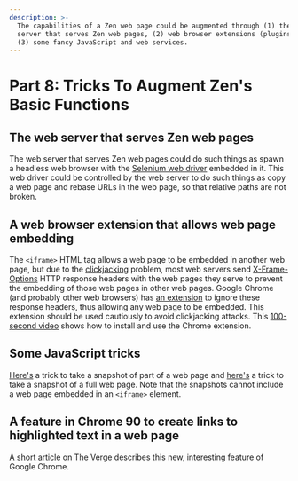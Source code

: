 ```yaml
---
description: >-
  The capabilities of a Zen web page could be augmented through (1) the web
  server that serves Zen web pages, (2) web browser extensions (plugins), and
  (3) some fancy JavaScript and web services.
---
```


# Part 8: Tricks To Augment Zen's Basic Functions

## The web server that serves Zen web pages

The web server that serves Zen web pages could do such things as spawn a headless web browser with the [Selenium web driver](https://en.wikipedia.org/wiki/Selenium_%28software%29#Selenium_WebDriver) embedded in it. This web driver could be controlled by the web server to do such things as copy a web page and rebase URLs in the web page, so that relative paths are not broken.

## A web browser extension that allows web page embedding

The `<iframe>` HTML tag allows a web page to be embedded in another web page, but due to the [clickjacking](https://developer.mozilla.org/en-US/docs/Web/Security/Types_of_attacks#click-jacking) problem, most web servers send [X-Frame-Options](https://developer.mozilla.org/en-US/docs/Web/HTTP/Headers/X-Frame-Options) HTTP response headers with the web pages they serve to prevent the embedding of those web pages in other web pages. Google Chrome \(and probably other web browsers\) has [an extension](https://chrome.google.com/webstore/detail/ignore-x-frame-headers/gleekbfjekiniecknbkamfmkohkpodhe) to ignore these response headers, thus allowing any web page to be embedded. This extension should be used cautiously to avoid clickjacking attacks. This [100-second video](https://youtu.be/66rioWH60Ec) shows how to install and use the Chrome extension.

## Some JavaScript tricks

[Here's](https://www.geeksforgeeks.org/how-to-take-screenshot-of-a-div-using-javascript/) a trick to take a snapshot of part of a web page and [here's](http://demo.xpertdeveloper.com/html5-screenshot/) a trick to take a snapshot of a full web page. Note that the snapshots cannot include a web page embedded in an `<iframe>` element.

## A feature in Chrome 90 to create links to highlighted text in a web page

[A short article](https://www.theverge.com/2021/4/17/22389519/google-feature-chrome-90-highlighted-links) on The Verge describes this new, interesting feature of Google Chrome.

